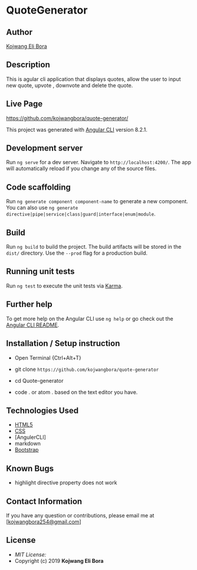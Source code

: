 # QuoteGenerator

## Author

[Kojwang Eli Bora](https://github.com/kojwangbora)

## Description

This is agular cli application that displays quotes, allow the user to input new quote, upvote , downvote and delete the quote. 

## Live Page 
https://github.com/kojwangbora/quote-generator/


This project was generated with [Angular CLI](https://github.com/angular/angular-cli) version 8.2.1.

## Development server

Run `ng serve` for a dev server. Navigate to `http://localhost:4200/`. The app will automatically reload if you change any of the source files.

## Code scaffolding

Run `ng generate component component-name` to generate a new component. You can also use `ng generate directive|pipe|service|class|guard|interface|enum|module`.

## Build

Run `ng build` to build the project. The build artifacts will be stored in the `dist/` directory. Use the `--prod` flag for a production build.

## Running unit tests

Run `ng test` to execute the unit tests via [Karma](https://karma-runner.github.io).

 

## Further help

To get more help on the Angular CLI use `ng help` or go check out the [Angular CLI README](https://github.com/angular/angular-cli/blob/master/README.md).

## Installation / Setup instruction
* Open Terminal {Ctrl+Alt+T}

* git clone ```https://github.com/kojwangbora/quote-generator```

* cd Quote-generator

* code . or atom . based on the text editor you have.

## Technologies Used

* [HTML5](https://github.com/topics/html5)
* [CSS](https://github.com/topics/css3)
* [AngulerCLI]
* markdown
* [Bootstrap](https://github.com/topics/bootstrap)

## Known Bugs
* highlight directive property does not work 

## Contact Information 

If you have any question or contributions, please email me at [kojwangbora254@gmail.com]

## License
* *MIT License:*
* Copyright (c) 2019 **Kojwang Eli Bora**

